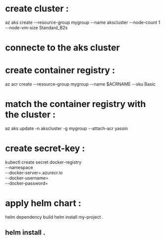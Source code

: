 # create cluster :
az aks create --resource-group mygroup --name akscluster --node-count 1 --node-vm-size Standard_B2s
# connecte to the aks cluster 
# create container registry :
az acr create --resource-group mygroup --name $ACRNAME --sku Basic
# match the container registry with the cluster :
az aks update -n akscluster -g mygroup --attach-acr yassin
# create secret-key : 
kubectl create secret docker-registry <secret-name> \
    --namespace <namespace> \
    --docker-server=<container-registry-name>.azurecr.io \
    --docker-username=<service-principal-ID> \
    --docker-password=<service-principal-password>

# apply helm chart : 
helm dependency build
helm install my-project .

## helm install <release-name> .
